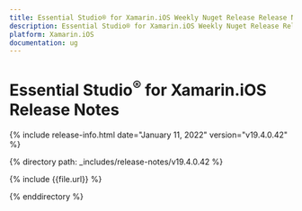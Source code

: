 ```yaml
---
title: Essential Studio® for Xamarin.iOS Weekly Nuget Release Release Notes  
description: Essential Studio® for Xamarin.iOS Weekly Nuget Release Release Notes  
platform: Xamarin.iOS
documentation: ug
---
```


# Essential Studio<sup>®</sup> for Xamarin.iOS  Release Notes  

{% include release-info.html date="January 11, 2022"  version="v19.4.0.42" %} 

{% directory path: _includes/release-notes/v19.4.0.42 %}

{% include {{file.url}} %}

{% enddirectory %}